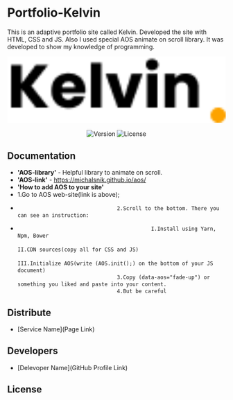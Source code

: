 # Portfolio-Kelvin
This is an adaptive portfolio site called Kelvin. Developed the site with HTML, CSS and JS. Also I used special AOS animate on scroll library. It was developed to show my knowledge of programming.
<p align="center">
      <img src="./img/LOGO.png" width="726">
</p>

<p align="center">
   <img src="https://img.shields.io/badge/Engine-VSCode%20version%201.73-brightgreen" alt="Version">
   <img src="https://img.shields.io/badge/License-none-red" alt="License">
</p>

## Documentation

- **'AOS-library'** - Helpful library to animate on scroll.
- **'AOS-link'** - https://michalsnik.github.io/aos/  
- **'How to add AOS to your site'** 
- 1.Go to AOS web-site(link is above);
-                                     2.Scroll to the bottom. There you can see an instruction:
-                                                I.Install using Yarn, Npm, Bower
                                                                                                II.CDN sources(copy all for CSS and JS) 
                                                                                                III.Initialize AOS(write (AOS.init();) on the bottom of your JS                                                                                                     document)
                                      3.Copy (data-aos="fade-up") or something you liked and paste into your content.
                                      4.But be careful                                                           

## Distribute

- [Service Name](Page Link)


## Developers

- [Delevoper Name](GitHub Profile Link)

## License
